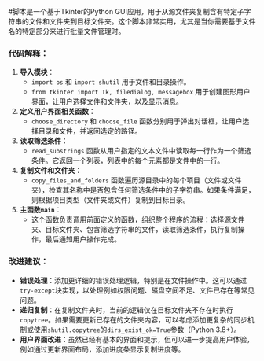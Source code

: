 #脚本是一个基于Tkinter的Python GUI应用，用于从源文件夹复制含有特定子字符串的文件和文件夹到目标文件夹。这个脚本非常实用，尤其是当你需要基于文件名的特定部分来进行批量文件管理时。

### 代码解释：

1. **导入模块**：
   - `import os` 和 `import shutil` 用于文件和目录操作。
   - `from tkinter import Tk, filedialog, messagebox` 用于创建图形用户界面，让用户选择文件和文件夹，以及显示消息。
2. **定义用户界面相关函数**：
   - `choose_directory` 和 `choose_file` 函数分别用于弹出对话框，让用户选择目录和文件，并返回选定的路径。
3. **读取筛选条件**：
   - `read_substrings` 函数从用户指定的文本文件中读取每一行作为一个筛选条件。它返回一个列表，列表中的每个元素都是文件中的一行。
4. **复制文件和文件夹**：
   - `copy_files_and_folders` 函数遍历源目录中的每个项目（文件或文件夹），检查其名称中是否包含任何筛选条件中的子字符串。如果条件满足，则根据项目类型（文件夹或文件）复制到目标目录。
5. **主函数`main`**：
   - 这个函数负责调用前面定义的函数，组织整个程序的流程：选择源文件夹、目标文件夹、包含筛选字符串的文件，读取筛选条件，执行复制操作，最后通知用户操作完成。

### 改进建议：

- **错误处理**：添加更详细的错误处理逻辑，特别是在文件操作中。这可以通过`try-except`块实现，以处理例如权限问题、磁盘空间不足、文件已存在等常见问题。
- **递归复制**：在复制文件夹时，当前的逻辑仅在目标文件夹不存在时执行`copytree`。如果需要更新已存在的文件夹内容，可以考虑添加更复杂的同步机制或使用`shutil.copytree`的`dirs_exist_ok=True`参数（Python 3.8+）。
- **用户界面改进**：虽然已经有基本的界面和提示，但可以进一步提高用户体验，例如通过更新界面布局，添加进度条显示复制进度等。
